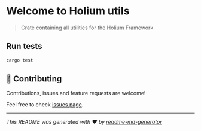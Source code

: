 # Welcome to Holium utils

> Crate containing all utilities for the Holium Framework

## Run tests

```sh
cargo test
```

## 🤝 Contributing

Contributions, issues and feature requests are welcome!

Feel free to check [issues page](https://github.com/polyphene/holium-rs/issues). 


***
_This README was generated with ❤️ by [readme-md-generator](https://github.com/kefranabg/readme-md-generator)_